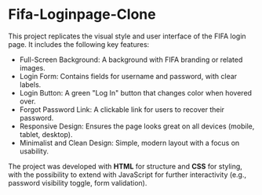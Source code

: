 # Fifa-Loginpage-Clone

This project replicates the visual style and user interface of the FIFA login page. 
It includes the following key features:

- Full-Screen Background: A background with FIFA branding or related images.
- Login Form: Contains fields for username and password, with clear labels.
- Login Button: A green "Log In" button that changes color when hovered over.
- Forgot Password Link: A clickable link for users to recover their password.
- Responsive Design: Ensures the page looks great on all devices (mobile, tablet, desktop).
- Minimalist and Clean Design: Simple, modern layout with a focus on usability.

The project was developed with **HTML** for structure and **CSS** for styling, with the possibility to extend with JavaScript for further interactivity (e.g., password visibility toggle, form validation).
